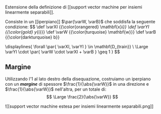Estensione della definizione di [[support vector machine per insiemi linearmente separabili]].

Consiste in un [[iperpiano]] $\par{\varW, \varB}$ che soddisfa la seguente condizione:
$$
\def \varXI {{\color{orangered} \mathbf{x}_i}}
\def \varYI {{\color{gold} y_{i}}}
\def \varW {{\color{turquoise} \mathbf{w}}}
\def \varB {{\color{darkturquoise} b}}

\displaylines{
	\forall \par{ \varXI, \varYI } \in \mathbf{D_{train}} \\
	\Large
	\varYI \cdot \par{ \varW \cdot \varXI + \varB } \geq 1
}
$$

## Margine

Utilizzando l'$1$ al lato destro della disequazione, costruiamo un iperpiano con un ***margine*** di spessore $\frac{1}{\abs{\varW}}$ in una direzione e $\frac{1}{\abs{\varW}}$ nell'altra, per un totale di:
$$
\Large
\frac{2}{\abs{\varW}}
$$


![[support vector machine estesa per insiemi linearmente separabili.png]]
